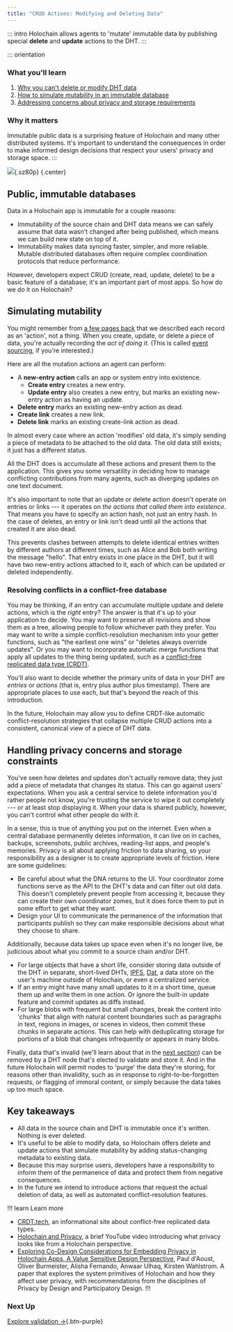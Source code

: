 ```yaml
---
title: "CRUD Actions: Modifying and Deleting Data"
---
```


::: intro
Holochain allows agents to 'mutate' immutable data by publishing special **delete** and **update** actions to the DHT.
:::

::: orientation
### <i class="fas fa-thunderstorm"></i> What you'll learn

1. [Why you can't delete or modify DHT data](#public-immutable-databases)
2. [How to simulate mutability in an immutable database](#simulating-mutability)
3. [Addressing concerns about privacy and storage requirements](#handling-privacy-concerns-and-storage-constraints)

### <i class="far fa-atom"></i> Why it matters

Immutable public data is a surprising feature of Holochain and many other distributed systems. It's important to understand the consequences in order to make informed design decisions that respect your users' privacy and storage space.
:::

![](/assets/img/concepts/6.1-crud.png){.sz80p} {.center}

## Public, immutable databases

Data in a Holochain app is immutable for a couple reasons:

* Immutability of the source chain and DHT data means we can safely assume that data wasn't changed after being published, which means we can build new state on top of it.
* Immutability makes data syncing faster, simpler, and more reliable. Mutable distributed databases often require complex coordination protocols that reduce performance.

However, developers expect CRUD (create, read, update, delete) to be a basic feature of a database; it's an important part of most apps. So how do we do it on Holochain?

## Simulating mutability

You might remember from [a few pages back](../3_source_chain/) that we described each record as an 'action', not a thing. When you create, update, or delete a piece of data, you're actually recording the _act of doing it_. (This is called [event sourcing](https://martinfowler.com/eaaDev/EventSourcing.html), if you're interested.)

Here are all the mutation actions an agent can perform:

* A **new-entry action** calls an app or system entry into existence.
    * **Create entry** creates a new entry.
    * **Update entry** also creates a new entry, but marks an existing new-entry action as having an update.
* **Delete entry** marks an existing new-entry action as dead.
* **Create link** creates a new link.
* **Delete link** marks an existing create-link action as dead.

In almost every case where an action 'modifies' old data, it's simply sending a piece of metadata to be attached to the old data. The old data still exists; it just has a different status.

All the DHT does is accumulate all these actions and present them to the application. This gives you some versatility in deciding how to manage conflicting contributions from many agents, such as diverging updates on one text document.

It's also important to note that an update or delete action doesn't operate on entries or links --- it operates on _the actions that called them into existence_. That means you have to specify an action hash, not just an entry hash. In the case of deletes, an entry or link isn't dead until all the actions that created it are also dead.

This prevents clashes between attempts to delete identical entries written by different authors at different times, such as Alice and Bob both writing the message "hello". That entry exists in one place in the DHT, but it will have two new-entry actions attached to it, each of which can be updated or deleted independently.

### Resolving conflicts in a conflict-free database

You may be thinking, if an entry can accumulate multiple update and delete actions, which is the _right_ entry? The answer is that it's up to your application to decide. You may want to preserve all revisions and show them as a tree, allowing people to follow whichever path they prefer. You may want to write a simple conflict-resolution mechanism into your getter functions, such as "the earliest one wins" or "deletes always override updates". Or you may want to incorporate automatic merge functions that apply all updates to the thing being updated, such as a [conflict-free replicated data type (CRDT)](https://crdt.tech/).

You'll also want to decide whether the primary units of data in your DHT are _entries_ or _actions_ (that is, entry plus author plus timestamp). There are appropriate places to use each, but that's beyond the reach of this introduction.

In the future, Holochain may allow you to define CRDT-like automatic conflict-resolution strategies that collapse multiple CRUD actions into a consistent, canonical view of a piece of DHT data.

## Handling privacy concerns and storage constraints

You've seen how deletes and updates don't actually remove data; they just add a piece of metadata that changes its status. This can go against users' expectations. When you ask a central service to delete information you'd rather people not know, you're trusting the service to wipe it out completely --- or at least stop displaying it. When your data is shared publicly, however, you can't control what other people do with it.

In a sense, this is true of anything you put on the internet. Even when a central database permanently deletes information, it can live on in caches, backups, screenshots, public archives, reading-list apps, and people's memories. Privacy is all about applying friction to data sharing, so your responsibility as a designer is to create appropriate levels of friction. Here are some guidelines:

* Be careful about what the DNA returns to the UI. Your coordinator zome functions serve as the API to the DHT's data and can filter out old data. This doesn't completely prevent people from accessing it, because they can create their own coordinator zomes, but it does force them to put in some effort to get what they want.
* Design your UI to communicate the permanence of the information that participants publish so they can make responsible decisions about what they choose to share.

Additionally, because data takes up space even when it's no longer live, be judicious about what you commit to a source chain and/or DHT.

* For large objects that have a short life, consider storing data outside of the DHT in separate, short-lived DHTs, [IPFS](https://ipfs.io), [Dat](https://dat.foundation), a data store on the user's machine outside of Holochain, or even a centralized service.
* If an entry might have many small updates to it in a short time, queue them up and write them in one action. Or ignore the built-in update feature and commit updates as diffs instead.
* For large blobs with frequent but small changes, break the content into 'chunks' that align with natural content boundaries such as paragraphs in text, regions in images, or scenes in videos, then commit these chunks in separate actions. This can help with deduplicating storage for portions of a blob that changes infrequently or appears in many blobs.

Finally, data that's invalid (we'll learn about that in the [next section](../7_validation/)) can be removed by a DHT node that's elected to validate and store it. And in the future Holochain will permit nodes to 'purge' the data they're storing, for reasons other than invalidity, such as in response to right-to-be-forgotten requests, or flagging of immoral content, or simply because the data takes up too much space.

## Key takeaways

* All data in the source chain and DHT is immutable once it's written. Nothing is ever deleted.
* It's useful to be able to modify data, so Holochain offers delete and update actions that simulate mutability by adding status-changing metadata to existing data.
* Because this may surprise users, developers have a responsibility to inform them of the permanence of data and protect them from negative consequences.
* In the future we intend to introduce actions that request the actual deletion of data, as well as automated conflict-resolution features.


!!! learn Learn more
* [CRDT.tech](https://crdt.tech/), an informational site about conflict-free replicated data types.
* [Holochain and Privacy](https://youtu.be/5watvYlDH4A), a brief YouTube video introducing what privacy looks like from a Holochain perspective.
* [Exploring Co-Design Considerations for Embedding Privacy in Holochain Apps, A Value Sensitive Design Perspective](https://dialnet.unirioja.es/servlet/articulo?codigo=8036267), Paul d'Aoust, Oliver Burmeister, Alisha Fernando, Anwaar Ulhaq, Kirsten Wahlstrom. A paper that explores the system primitives of Holochain and how they affect user privacy, with recommendations from the disciplines of Privacy by Design and Participatory Design.
!!!

### Next Up

[Explore validation →](../7_validation/){.btn-purple}
